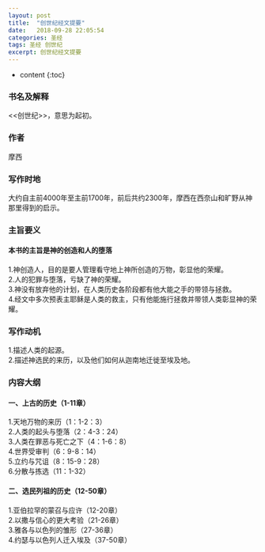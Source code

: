 ```yaml
---
layout: post
title:  "创世纪经文提要"
date:   2018-09-28 22:05:54
categories: 圣经
tags: 圣经 创世纪
excerpt: 创世纪经文提要
---
```


* content
{:toc}

### 书名及解释
<<创世纪>>，意思为起初。

### 作者
摩西

### 写作时地
大约自主前4000年至主前1700年，前后共约2300年，摩西在西奈山和旷野从神那里得到的启示。

### 主旨要义
#### 本书的主旨是神的创造和人的堕落
1.神创造人，目的是要人管理看守地上神所创造的万物，彰显他的荣耀。<br>
2.人的犯罪与堕落，亏缺了神的荣耀。<br>
3.神没有放弃他的计划，在人类历史各阶段都有他大能之手的带领与拯救。<br>
4.经文中多次预表主耶稣是人类的救主，只有他能施行拯救并带领人类彰显神的荣耀。

### 写作动机
1.描述人类的起源。<br>
2.描述神选民的来历，以及他们如何从迦南地迁徙至埃及地。

### 内容大纲
#### 一、上古的历史（1-11章）
1.天地万物的来历（1：1-2：3）<br>
2.人类的起头与堕落（2：4-3：24）<br>
3.人类在罪恶与死亡之下（4：1-6：8）<br>
4.世界受审判（6：9-8：14）<br>
5.立约与咒诅（8：15-9：28）<br>
6.分散与拣选（11：1-32）<br/>

#### 二、选民列祖的历史（12-50章）
1.亚伯拉罕的蒙召与应许（12-20章）<br>
2.以撒与信心的更大考验（21-26章）<br>
3.雅各与以色列的雏形（27-36章）<br>
4.约瑟与以色列人迁入埃及（37-50章）